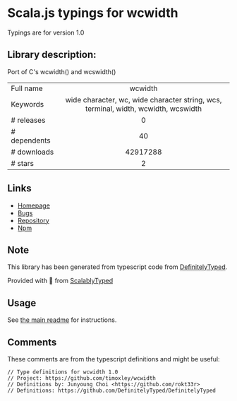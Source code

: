 
# Scala.js typings for wcwidth

Typings are for version 1.0

## Library description:
Port of C's wcwidth() and wcswidth()

|                    |                 |
| ------------------ | :-------------: |
| Full name          | wcwidth |
| Keywords           | wide character, wc, wide character string, wcs, terminal, width, wcwidth, wcswidth |
| # releases         | 0 |
| # dependents       | 40 |
| # downloads        | 42917288 |
| # stars            | 2 |

## Links
- [Homepage](https://github.com/timoxley/wcwidth#readme)
- [Bugs](https://github.com/timoxley/wcwidth/issues)
- [Repository](https://github.com/timoxley/wcwidth)
- [Npm](https://www.npmjs.com/package/wcwidth)
    


## Note
This library has been generated from typescript code from [DefinitelyTyped](https://definitelytyped.org).

Provided with :purple_heart: from [ScalablyTyped](https://github.com/oyvindberg/ScalablyTyped)

## Usage
See [the main readme](../../readme.md) for instructions.

## Comments

These comments are from the typescript definitions and might be useful:
```
// Type definitions for wcwidth 1.0
// Project: https://github.com/timoxley/wcwidth
// Definitions by: Junyoung Choi <https://github.com/rokt33r>
// Definitions: https://github.com/DefinitelyTyped/DefinitelyTyped

```

